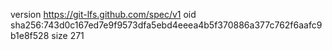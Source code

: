 version https://git-lfs.github.com/spec/v1
oid sha256:743d0c167ed7e9f9573dfa5ebd4eeea4b5f370886a377c762f6aafc9b1e8f528
size 271
